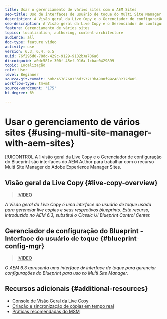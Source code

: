 ```yaml
---
title: Usar o gerenciamento de vários sites com o AEM Sites
seo-title: Uso de interfaces de usuário de toque do Multi Site Manager com o Adobe Experience Manager
description: A Visão geral da Live Copy e o Gerenciador de configuração do Blueprint são interfaces habilitadas pela interface do usuário para trabalhar com o Multi Site Manager.
seo-description: A Visão geral da Live Copy e o Gerenciador de configuração do Blueprint são interfaces habilitadas pela interface do usuário para trabalhar com o Multi Site Manager com o Adobe Experience Manager.
feature: Gerenciamento de vários sites
topics: localization, authoring, content-architecture
audience: all
doc-type: feature video
activity: use
version: 6.3, 6.4, 6.5
uuid: 76f295d0-78dd-429c-9129-9182b3a706a6
discoiquuid: a0dc581e-300f-45ef-916a-1cbac0429899
topic: Localização
role: User
level: Beginner
source-git-commit: b0bca57676813bd353213b4808f99c463272de85
workflow-type: tm+mt
source-wordcount: '175'
ht-degree: 6%

---
```



# Usar o gerenciamento de vários sites {#using-multi-site-manager-with-aem-sites}

[!UICONTROL A ] visão geral da Live Copy e o   Gerenciador de configuração do Blueprint são interfaces do AEM Author para trabalhar com o recurso Multi Site Manager do Adobe Experience Manager Sites.

## Visão geral da Live Copy {#live-copy-overview}

>[!VIDEO](https://video.tv.adobe.com/v/17054/?quality=9&learn=on)

*A Visão geral da Live Copy é uma interface de usuário de toque usada para gerenciar live copies e seus respectivos blueprints. Este recurso, introduzido no AEM 6.3, substitui o Classic UI Blueprint Control Center.*

## Gerenciador de configuração do Blueprint - Interface do usuário de toque {#blueprint-config-mgr}

>[!VIDEO](https://video.tv.adobe.com/v/17056/?quality=9&learn=on)

*O AEM 6.3 apresenta uma interface de interface de toque para gerenciar configurações do Blueprint para uso no Multi Site Manager.*

## Recursos adicionais {#additional-resources}

* [Console de Visão Geral da Live Copy](https://helpx.adobe.com/experience-manager/6-5/sites/administering/using/msm-livecopy-overview.html)
* [Criação e sincronização de cópias em tempo real](https://helpx.adobe.com/experience-manager/6-5/sites/administering/using/msm-livecopy.html)
* [Práticas recomendadas do MSM](https://helpx.adobe.com/experience-manager/6-5/sites/administering/using/msm-best-practices.html)
